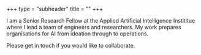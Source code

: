 +++
type = "subheader"
title = ""
+++

I am a Senior Research Fellow at the Applied Artificial Intelligence Instititue where I lead a team of engineers and researchers. My work prepares organisations for AI from ideation through to operations.

Please get in touch if you would like to collaborate. 


